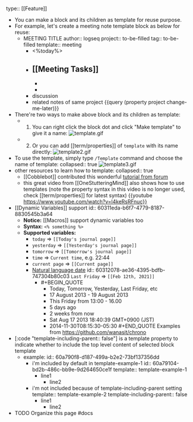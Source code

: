 type:: [[Feature]]

- You can make a block and its children as template for reuse purpose.
- For example, let's create a meeting note template block as below for reuse:
	- MEETING TITLE
	  author:: logseq
	  project:: to-be-filled
	  tag:: to-be-filled
	  template:: meeting
		- <%today%>
		- [[Meeting Tasks]]
			-
			-
			-
		- discussion
		- related notes of same project
		  {{query (property project change-me-later)}}
- There're two ways to make above block and its children as template:
	- 1. You can right click the block dot and click "Make template" to give it a name:
	  ![template.gif](../assets/template_1621928689810_0.gif)
	- 2. Or you can add [[term/properties]] of `template` with its name directly:
	  ![template2.gif](../assets/template2_1621928922947_0.gif)
- To use the template, simply type `/Template` command and choose the name of template:
  collapsed:: true
  ![template3.gif](../assets/template3_1621929392325_0.gif)
- other resources to learn how to template:
  collapsed:: true
	- [[Cobblebot]] contributed this wonderful [tutorial from forum](https://discuss.logseq.com/t/templates-how-to-create-edit-and-insert/200)
	- this great video from [[OneStutteringMind]] also shows how to use templates (note the property syntax in this video is no longer used, check [[term/properties]] for latest syntax)
	  {{youtube https://www.youtube.com/watch?v=l4keRsRFnuc}}
- [[Dynamic Variables]] support
  id:: 60311eda-b6f7-4779-8187-8830545b3a64
	- **Notice:** [[Macros]] support dynamic variables too
	- **Syntax:** `<% something %>`
	- **Supported variables:**
		- `today` => `[[Today's journal page]]`
		- `yesterday` => `[[Yesterday's journal page]]`
		- `tomorrow` => `[[Tomorrow's journal page]]`
		- `time` => `Current time`, e.g. 22:44
		- `current page` => `[[Current page]]`
		- [Natural language date](https://github.com/wanasit/chrono)
		  id:: 60312078-ae36-4395-bdfb-747304b80c03
		  `Last Friday` => `[[Feb 12th, 2021]]`
			- #+BEGIN_QUOTE
			  - Today, Tomorrow, Yesterday, Last Friday, etc
			  - 17 August 2013 - 19 August 2013
			  - This Friday from 13:00 - 16.00
			  - 5 days ago
			  - 2 weeks from now
			  - Sat Aug 17 2013 18:40:39 GMT+0900 (JST)
			  - 2014-11-30T08:15:30-05:30
			  #+END_QUOTE
			  Examples from https://github.com/wanasit/chrono
- [:code "template-including-parent:: false"] is a template property to indicate whether to include the top level content of selected block template
	- example:
	  id:: 60a790f8-d187-499a-b2e2-73bf137356dd
		- i'm included by default in template-example-1
		  id:: 60a79104-bd2b-486c-bb9e-9d264650ce1f
		  template:: template-example-1
			- line1
				- line2
		- i'm not included because of template-including-parent setting
		  template:: template-example-2
		  template-including-parent:: false
			- line1
				- line2
- TODO Organize this page #docs